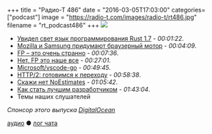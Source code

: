 +++
title = "Радио-Т 486"
date = "2016-03-05T17:03:00"
categories= ["podcast"]
image = "https://radio-t.com/images/radio-t/rt486.jpg"
filename = "rt_podcast486"
+++
![](https://radio-t.com/images/radio-t/rt486.jpg)

- [Увидел свет язык программирования Rust 1.7](http://www.opennet.ru/opennews/art.shtml?num=43985) - *00:01:22*.
- [Mozilla и Samsung придумают браузерный мотор](https://www.opennet.ru/opennews/art.shtml?num=36576) - *00:04:09*.
- [FP – это очень странно](http://probablydance.com/2016/02/27/functional-programming-is-not-popular-because-it-is-weird/) - *00:07:36*.
- [Нет, FP это наше все](https://medium.com/@cameronp/functional-programming-is-not-weird-you-just-need-some-new-patterns-7a9bf9dc2f77) - *00:27:01*.
- [Microsoft/vscode-go](https://github.com/Microsoft/vscode-go) - *00:49:45*.
- [HTTP/2: готовимся к переходу](https://habrahabr.ru/company/selectel/blog/278167/) - *00:58:38*.
- [Скажи нет NoEstimates](https://www.madetech.com/blog/4-reasons-not-to-adopt-number-noestimates-in-software-delivery) - *01:05:42*.
- [Как стать лучшим разработчиком](https://dzone.com/articles/8-ways-to-become-a-better-coder) - *01:43:04*.
- Темы наших слушателей

_Спонсор этого выпуска [DigitalOcean](https://www.digitalocean.com)_

[аудио](http://cdn.radio-t.com/rt_podcast486.mp3) ● [лог чата](http://chat.radio-t.com/logs/radio-t-486.html)
<audio src="http://cdn.radio-t.com/rt_podcast486.mp3" preload="none"></audio>
